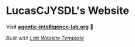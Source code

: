 
# LucasCJYSDL's Website

Visit **[agentic-intelligence-lab.org](http://agentic-intelligence-lab.org)** 🚀

_Built with [Lab Website Template](https://greene-lab.gitbook.io/lab-website-template-docs)_
